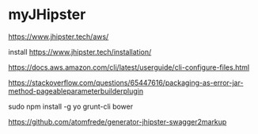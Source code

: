 # myJHipster


https://www.jhipster.tech/aws/

install
https://www.jhipster.tech/installation/

https://docs.aws.amazon.com/cli/latest/userguide/cli-configure-files.html

https://stackoverflow.com/questions/65447616/packaging-as-error-jar-method-pageableparameterbuilderplugin


sudo npm install -g yo grunt-cli bower

https://github.com/atomfrede/generator-jhipster-swagger2markup

